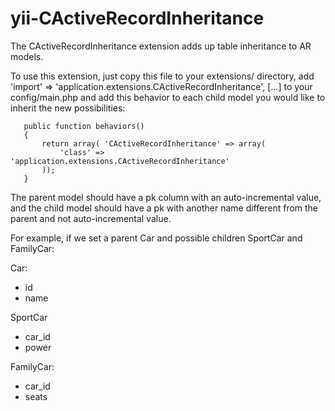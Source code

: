 yii-CActiveRecordInheritance
============================
 
  The CActiveRecordInheritance extension adds up table inheritance to AR models.
 
  To use this extension, just copy this file to your extensions/ directory,
  add 'import' => 'application.extensions.CActiveRecordInheritance', [...] to your
  config/main.php and add this behavior to each child model you would like to
  inherit the new possibilities:
 
       public function behaviors()
       {
           return array( 'CActiveRecordInheritance' => array(
               'class' => 'application.extensions.CActiveRecordInheritance'
           ));
       }
 
 The parent model should have a pk column with an auto-incremental value,
 and the child model should have a pk with another name different from the
 parent and not auto-incremental value.
 
 For example, if we set a parent Car and possible children SportCar and FamilyCar:
 
 Car:
 - id
 - name

 SportCar
 - car_id
 - power
 
 FamilyCar:
 - car_id
 - seats
